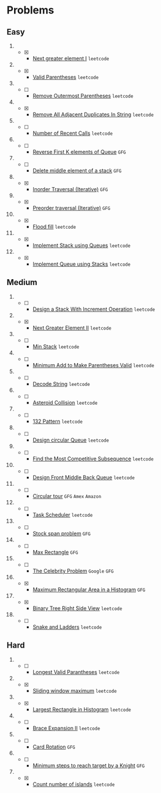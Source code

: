 # Problems

## Easy
1. - [x] - [Next greater element I](https://leetcode.com/problems/next-greater-element-i/) `leetcode`
2. - [x] - [Valid Parentheses](https://leetcode.com/problems/valid-parentheses/) `leetcode`
3. - [ ] - [Remove Outermost Parentheses](https://leetcode.com/problems/remove-outermost-parentheses/) `leetcode`
4. - [x] - [Remove All Adjacent Duplicates In String](https://leetcode.com/problems/remove-all-adjacent-duplicates-in-string/) `leetcode`
5. - [ ] - [Number of Recent Calls](https://leetcode.com/problems/number-of-recent-calls/) `leetcode`
6. - [ ] - [Reverse First K elements of Queue](https://practice.geeksforgeeks.org/problems/reverse-first-k-elements-of-queue/1/) `GFG`
7. - [ ] - [Delete middle element of a stack](https://practice.geeksforgeeks.org/problems/delete-middle-element-of-a-stack/1/) `GFG`
8. - [x] - [Inorder Traversal (Iterative)](https://practice.geeksforgeeks.org/problems/inorder-traversal-iterative/1/) `GFG`
9. - [x] - [Preorder traversal (Iterative)](https://practice.geeksforgeeks.org/problems/preorder-traversal-iterative/1/) `GFG`
10. - [x] - [Flood fill](https://leetcode.com/problems/flood-fill/) `leetcode`
11. - [x] - [Implement Stack using Queues](https://leetcode.com/problems/implement-stack-using-queues/) `leetcode`
12. - [x] - [Implement Queue using Stacks](https://leetcode.com/problems/implement-queue-using-stacks/) `leetcode`

## Medium
1. - [ ] - [Design a Stack With Increment Operation](https://leetcode.com/problems/design-a-stack-with-increment-operation/) `leetcode`
2. - [x] - [Next Greater Element II](https://leetcode.com/problems/next-greater-element-ii/) `leetcode`
3. - [ ] - [Min Stack](https://leetcode.com/problems/min-stack/) `leetcode`
4. - [ ] - [Minimum Add to Make Parentheses Valid](https://leetcode.com/problems/minimum-add-to-make-parentheses-valid/) `leetcode`
5. - [ ] - [Decode String](https://leetcode.com/problems/decode-string/) `leetcode`
6. - [ ] - [Asteroid Collision](https://leetcode.com/problems/asteroid-collision/) `leetcode`
7. - [ ] - [132 Pattern](https://leetcode.com/problems/132-pattern/) `leetcode`
8. - [ ] - [Design circular Queue](https://leetcode.com/problems/design-circular-queue/) `leetcode`
9. - [ ] - [Find the Most Competitive Subsequence](https://leetcode.com/problems/find-the-most-competitive-subsequence/) `leetcode`
10. - [ ] - [Design Front Middle Back Queue](https://leetcode.com/problems/design-front-middle-back-queue/) `leetcode`
11. - [ ] - [Circular tour](https://practice.geeksforgeeks.org/problems/circular-tour/1) `GFG` `Amex` `Amazon`
12. - [ ] - [Task Scheduler](https://leetcode.com/problems/task-scheduler/) `leetcode`
13. - [ ] - [Stock span problem](https://practice.geeksforgeeks.org/problems/stock-span-problem-1587115621/1/) `GFG`
14. - [ ] - [Max Rectangle](https://practice.geeksforgeeks.org/problems/max-rectangle/1/) `GFG`
15. - [ ] - [The Celebrity Problem](https://practice.geeksforgeeks.org/problems/the-celebrity-problem/1/) `Google` `GFG`
16. - [x] - [Maximum Rectangular Area in a Histogram](https://practice.geeksforgeeks.org/problems/maximum-rectangular-area-in-a-histogram-1587115620/1/) `GFG`
17. - [x] - [Binary Tree Right Side View](https://leetcode.com/problems/binary-tree-right-side-view/) `leetcode`
18. - [ ] - [Snake and Ladders](https://leetcode.com/problems/snakes-and-ladders/) `leetcode`

## Hard
1. - [ ] - [Longest Valid Parantheses](https://leetcode.com/problems/longest-valid-parentheses/) `leetcode`
2. - [x] - [Sliding window maximum](https://leetcode.com/problems/sliding-window-maximum/) `leetcode`
3. - [x] - [Largest Rectangle in Histogram](https://leetcode.com/problems/largest-rectangle-in-histogram/) `leetcode`
4. - [ ] - [Brace Expansion II](https://leetcode.com/problems/brace-expansion-ii/) `leetcode`
5. - [ ] - [Card Rotation](https://practice.geeksforgeeks.org/problems/card-rotation5834/1/) `GFG`
6. - [ ] - [Minimum steps to reach target by a Knight](https://www.geeksforgeeks.org/minimum-steps-reach-target-knight/) `GFG`
7. - [x] - [Count number of islands](https://leetcode.com/problems/number-of-islands/) `leetcode`
